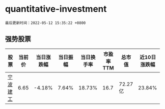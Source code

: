 # quantitative-investment

`最后更新时间：2022-05-12 15:35:22 +0800`

## 强势股票

|股票|当前价|当日涨跌幅|当日振幅|当日换手率|市盈率TTM|总市值|近10日涨跌幅|
|----|----|----|----|----|----|----|----|
|[宁波建工](https://xueqiu.com/S/SH601789)|6.65|-4.18%|7.64%|18.73%|16.7|72.27亿|23.84%|
